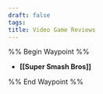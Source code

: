 ```yaml
---
draft: false
tags:
title: Video Game Reviews
---
```

%% Begin Waypoint %%
- **[[Super Smash Bros]]**

%% End Waypoint %%
